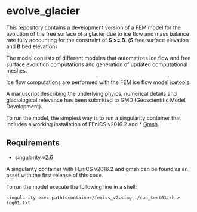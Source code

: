 # evolve_glacier

This repository contains a development version of a FEM model for the evolution of the free surface of  a glacier due to ice flow and mass balance rate fully accounting for the constraint of **S >= B**. (**S** free surface elevation and **B** bed elevation)

The model consists of different modules that automatizes ice flow and free surface evolution computations and generation of updated computational meshes. 

Ice flow computations are performed with the FEM ice flow model [icetools](https://github.com/alexjarosch/icetools).

A manuscript describing the underlying phyics, numerical details and glaciological relevance has been submitted to GMD (Geoscientific Model Development). 


To run the model, the simplest way is to run a singularity container that includes a working installation of FEniCS v2016.2 and * [Gmsh](http://gmsh.info/).

## Requirements
* [singularity v2.6](https://www.sylabs.io/guides/2.6/user-guide/installation.html)

A singularity container with FEniCS v2016.2 and gmsh can be found as an asset with the first release of this code. 

To run the model execute the following line in a shell:
```shell
singularity exec pathtocontainer/fenics_v2.simg ./run_test01.sh > log01.txt
```
